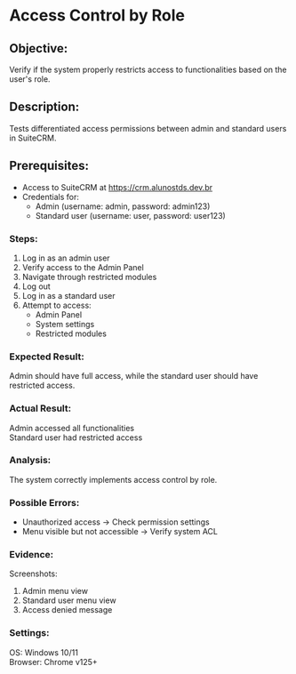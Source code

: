 # Access Control by Role  
## Objective:  
Verify if the system properly restricts access to functionalities based on the user's role.  

## Description:  
Tests differentiated access permissions between admin and standard users in SuiteCRM.  

## Prerequisites:  
- Access to SuiteCRM at https://crm.alunostds.dev.br  
- Credentials for:  
  - Admin (username: admin, password: admin123)  
  - Standard user (username: user, password: user123)  

### Steps:  
1. Log in as an admin user  
2. Verify access to the Admin Panel  
3. Navigate through restricted modules  
4. Log out  
5. Log in as a standard user  
6. Attempt to access:  
   - Admin Panel  
   - System settings  
   - Restricted modules  

### Expected Result:  
Admin should have full access, while the standard user should have restricted access.  

### Actual Result:  
 Admin accessed all functionalities  
 Standard user had restricted access  

### Analysis:  
The system correctly implements access control by role.  

### Possible Errors:  
- Unauthorized access → Check permission settings  
- Menu visible but not accessible → Verify system ACL  

### Evidence:  
Screenshots:  
1. Admin menu view  
2. Standard user menu view  
3. Access denied message  

### Settings:  
OS: Windows 10/11  
Browser: Chrome v125+  
